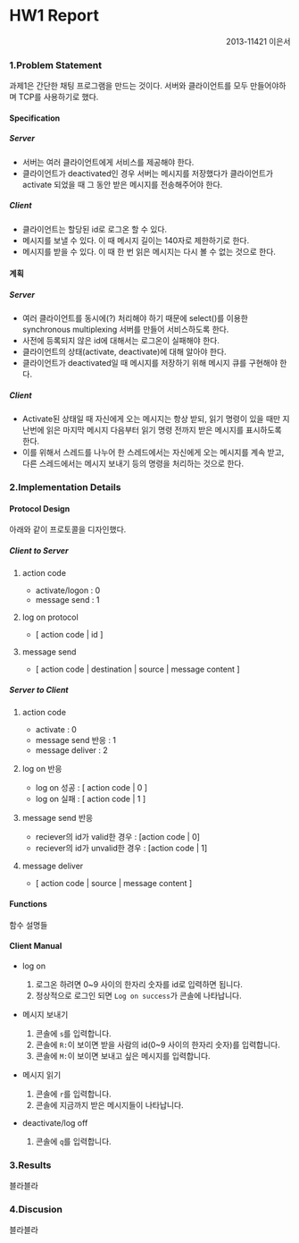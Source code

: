 HW1 Report
====
<p align=right>2013-11421 이은서</p>

### 1.Problem Statement
과제1은 간단한 채팅 프로그램을 만드는 것이다. 서버와 클라이언트를 모두
만들어야하며 TCP를 사용하기로 했다.

#### Specification
##### Server
- 서버는 여러 클라이언트에게 서비스를 제공해야 한다.
- 클라이언트가 deactivated인 경우 서버는 메시지를 저장했다가 클라이언트가
    activate 되었을 때 그 동안 받은 메시지를 전송해주어야 한다.

##### Client
- 클라이언트는 할당된 id로 로그온 할 수 있다.
- 메시지를 보낼 수 있다. 이 때 메시지 길이는 140자로 제한하기로 한다.
- 메시지를 받을 수 있다. 이 때 한 번 읽은 메시지는 다시 볼 수 없는 것으로 한다.

#### 계획
##### Server
- 여러 클라이언트를 동시에(?) 처리해야 하기 때문에 select()를 이용한 synchronous
    multiplexing 서버를 만들어 서비스하도록 한다.
- 사전에 등록되지 않은 id에 대해서는 로그온이 실패해야 한다.
- 클라이언트의 상태(activate, deactivate)에 대해 알아야 한다.
- 클라이언트가 deactivated일 때 메시지를 저장하기 위해 메시지 큐를 구현해야
    한다.

##### Client
- Activate된 상태일 때 자신에게 오는 메시지는 항상 받되, 읽기 명령이 있을 때만
    지난번에 읽은 마지막 메시지 다음부터 읽기 명령 전까지 받은 메시지를
    표시하도록 한다.
- 이를 위해서 스레드를 나누어 한 스레드에서는 자신에게 오는 메시지를 계속 받고,
    다른 스레드에서는 메시지 보내기 등의 명령을 처리하는 것으로 한다.

### 2.Implementation Details
#### Protocol Design
아래와 같이 프로토콜을 디자인했다.

##### Client to Server
1. action code
    - activate/logon : 0
    - message send : 1

2. log on protocol
    - [ action code | id ]

3. message send
    - [ action code | destination | source | message content ]

##### Server to Client
1. action code
    - activate : 0
    - message send 반응 : 1
    - message deliver : 2

2. log on 반응
    - log on 성공 : [ action code | 0 ]
    - log on 실패 : [ action code | 1 ]

3. message send 반응
    - reciever의 id가 valid한 경우 : [action code | 0]
    - reciever의 id가 unvalid한 경우 : [action code | 1]

4. message deliver
    - [ action code | source | message content ]

#### Functions
함수 설명들

#### Client Manual
- log on
    1. 로그온 하려면 0~9 사이의 한자리 숫자를 id로 입력하면 됩니다.
    1. 정상적으로 로그인 되면 `Log on success`가 콘솔에 나타납니다.

- 메시지 보내기
    1. 콘솔에 `s`를 입력합니다.
    1. 콘솔에 `R:`이 보이면 받을 사람의 id(0~9 사이의 한자리 숫자)를 입력합니다.
    1. 콘솔에 `M:`이 보이면 보내고 싶은 메시지를 입력합니다.

- 메시지 읽기
    1. 콘솔에 `r`를 입력합니다.
    1. 콘솔에 지금까지 받은 메시지들이 나타납니다.

- deactivate/log off
    1. 콘솔에 `q`를 입력합니다.

### 3.Results
블라블라

### 4.Discusion
블라블라
